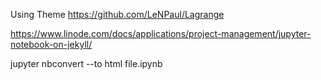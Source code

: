 Using Theme https://github.com/LeNPaul/Lagrange


https://www.linode.com/docs/applications/project-management/jupyter-notebook-on-jekyll/

jupyter nbconvert --to html file.ipynb
